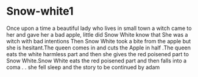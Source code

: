 # Snow-white1
Once upon a time a beautiful lady who lives in small town
a witch came to her and gave her a bad apple, little did Snow White know that
She was a witch with bad intentions
Then Snow White took a bite from the apple but she is hesitant.The queen comes in and cuts the Apple in half .The queen eats the white harmless part and then she gives the red poisened part to Snow White.Snow White eats the red poisened part and then falls into a coma . . 
she fell sleep and the story to be continued by adam
